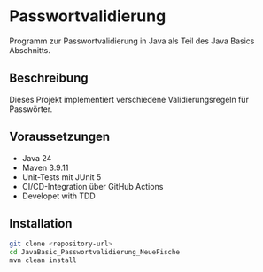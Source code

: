 # Passwortvalidierung

Programm zur Passwortvalidierung in Java als Teil des Java Basics Abschnitts.

## Beschreibung

Dieses Projekt implementiert verschiedene Validierungsregeln für Passwörter.

## Voraussetzungen

- Java 24
- Maven 3.9.11
- Unit-Tests mit JUnit 5
- CI/CD-Integration über GitHub Actions
- Developet with TDD

## Installation

```bash
git clone <repository-url>
cd JavaBasic_Passwortvalidierung_NeueFische
mvn clean install
```